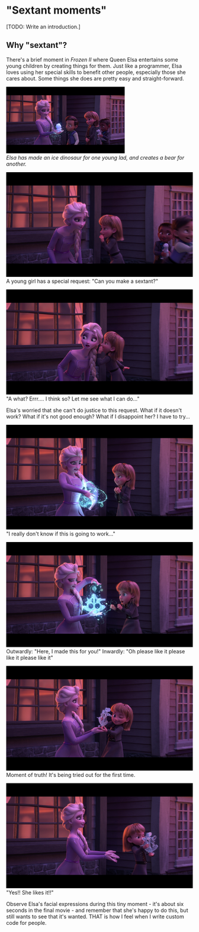 # "Sextant moments"

[TODO: Write an introduction.]

## Why "sextant"?

There's a brief moment in _Frozen II_ where Queen Elsa entertains some young
children by creating things for them. Just like a programmer, Elsa loves using
her special skills to benefit other people, especially those she cares about.
Some things she does are pretty easy and straight-forward.

[![Creating an ice dinosaur](thumb025.png)](frame025.png)<br>
_Elsa has made an ice dinosaur for one young lad, and creates a bear for another._

![thumb049.png](frame049.png)
A young girl has a special request: "Can you make a sextant?"

![thumb067.png](frame067.png)
"A what? Errr.... I think so? Let me see what I can do..."

Elsa's worried that she can't do justice to this request. What if it doesn't
work? What if it's not good enough? What if I disappoint her? I have to try...

![thumb090.png](frame090.png)
"I really don't know if this is going to work..."

![thumb111.png](frame111.png)
Outwardly: "Here, I made this for you!"
Inwardly: "Oh please like it please like it please like it"

![thumb126.png](frame126.png)
Moment of truth! It's being tried out for the first time.

![thumb150.png](frame150.png)
"Yes!! She likes it!!"

Observe Elsa's facial expressions during this tiny moment - it's about six
seconds in the final movie - and remember that she's happy to do this, but
still wants to see that it's wanted. THAT is how I feel when I write custom
code for people.

